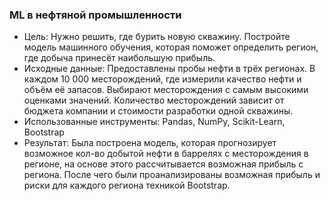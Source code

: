 ### ML в нефтяной промышленности

- Цель: Нужно решить, где бурить новую скважину. Постройте модель машинного обучения, которая поможет определить регион, где добыча принесёт наибольшую прибыль.
- Исходные данные: Предоставлены пробы нефти в трёх регионах. В каждом 10 000 месторождений, где измерили качество нефти и объём её запасов. Выбирают месторождения с самым высокими оценками значений. Количество месторождений зависит от бюджета компании и стоимости разработки одной скважины.
- Использованные инструменты: Pandas, NumPy, Scikit-Learn, Bootstrap
- Результат: Была построена модель, которая прогнозирует возможное кол-во добытой нефти в баррелях с месторождения в регионе, на основе этого рассчитывается возможная прибыль с региона. После чего были проанализированы возможная прибыль и риски для каждого региона техникой Bootstrap.
